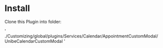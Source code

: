 # Install 
Clone this Plugin into folder: 

' ./Customizing/global/plugins/Services/Calendar/AppointmentCustomModal/UnibeCalendarCustomModal '

